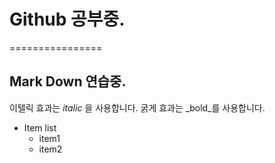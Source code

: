 # Github 공부중.
================
## Mark Down 연습중.

이텔릭 효과는 *italic* 을 사용합니다.
굵게 효과는 _bold_를 사용합니다.

* Item list
   - item1
   - item2
